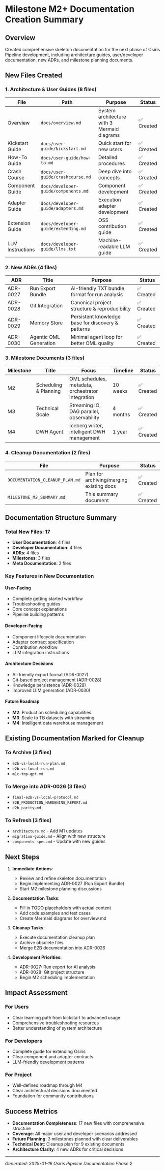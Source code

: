 # Milestone M2+ Documentation Creation Summary

## Overview
Created comprehensive skeleton documentation for the next phase of Osiris Pipeline development, including architecture guides, user/developer documentation, new ADRs, and milestone planning documents.

## New Files Created

### 1. Architecture & User Guides (8 files)

| File | Path | Purpose | Status |
|------|------|---------|--------|
| Overview | `docs/overview.md` | System architecture with 3 Mermaid diagrams | ✅ Created |
| Kickstart Guide | `docs/user-guide/kickstart.md` | Quick start for new users | ✅ Created |
| How-To Guide | `docs/user-guide/how-to.md` | Detailed procedures | ✅ Created |
| Crash Course | `docs/user-guide/crashcourse.md` | Deep dive into concepts | ✅ Created |
| Component Guide | `docs/developer-guide/components.md` | Component development | ✅ Created |
| Adapter Guide | `docs/developer-guide/adapters.md` | Execution adapter development | ✅ Created |
| Extension Guide | `docs/developer-guide/extending.md` | OSS contribution guide | ✅ Created |
| LLM Instructions | `docs/developer-guide/llms.txt` | Machine-readable LLM guide | ✅ Created |

### 2. New ADRs (4 files)

| ADR | Title | Purpose | Status |
|-----|-------|---------|--------|
| ADR-0027 | Run Export Bundle | AI-friendly TXT bundle format for run analysis | ✅ Created |
| ADR-0028 | Git Integration | Canonical project structure & reproducibility | ✅ Created |
| ADR-0029 | Memory Store | Persistent knowledge base for discovery & patterns | ✅ Created |
| ADR-0030 | Agentic OML Generation | Minimal agent loop for better OML quality | ✅ Created |

### 3. Milestone Documents (3 files)

| Milestone | Title | Focus | Timeline | Status |
|-----------|-------|-------|----------|--------|
| M2 | Scheduling & Planning | OML schedules, metadata, orchestrator integration | 10 weeks | ✅ Created |
| M3 | Technical Scale | Streaming IO, DAG parallel, observability | 4 months | ✅ Created |
| M4 | DWH Agent | Iceberg writer, intelligent DWH management | 1 year | ✅ Created |

### 4. Cleanup Documentation (2 files)

| File | Purpose | Status |
|------|---------|--------|
| `DOCUMENTATION_CLEANUP_PLAN.md` | Plan for archiving/merging existing docs | ✅ Created |
| `MILESTONE_M2_SUMMARY.md` | This summary document | ✅ Created |

## Documentation Structure Summary

### Total New Files: 17
- **User Documentation**: 4 files
- **Developer Documentation**: 4 files
- **ADRs**: 4 files
- **Milestones**: 3 files
- **Meta Documentation**: 2 files

### Key Features in New Documentation

#### User-Facing
- Complete getting started workflow
- Troubleshooting guides
- Core concept explanations
- Pipeline building patterns

#### Developer-Facing
- Component lifecycle documentation
- Adapter contract specification
- Contribution workflow
- LLM integration instructions

#### Architecture Decisions
- AI-friendly export format (ADR-0027)
- Git-based project management (ADR-0028)
- Knowledge persistence (ADR-0029)
- Improved LLM generation (ADR-0030)

#### Future Roadmap
- **M2**: Production scheduling capabilities
- **M3**: Scale to TB datasets with streaming
- **M4**: Intelligent data warehouse management

## Existing Documentation Marked for Cleanup

### To Archive (3 files)
- `e2b-vs-local-run-plan.md`
- `e2b-vs-local-run.md`
- `m1c-tmp-gpt.md`

### To Merge into ADR-0026 (3 files)
- `final-e2b-vs-local-protocol.md`
- `E2B_PRODUCTION_HARDENING_REPORT.md`
- `e2b_parity.md`

### To Refresh (3 files)
- `architecture.md` - Add M1 updates
- `migration-guide.md` - Align with new structure
- `components-spec.md` - Update with new guides

## Next Steps

1. **Immediate Actions**:
   - Review and refine skeleton documentation
   - Begin implementing ADR-0027 (Run Export Bundle)
   - Start M2 milestone planning discussions

2. **Documentation Tasks**:
   - Fill in TODO placeholders with actual content
   - Add code examples and test cases
   - Create Mermaid diagrams for overview.md

3. **Cleanup Tasks**:
   - Execute documentation cleanup plan
   - Archive obsolete files
   - Merge E2B documentation into ADR-0026

4. **Development Priorities**:
   - ADR-0027: Run export for AI analysis
   - ADR-0028: Git project structure
   - Begin M2 scheduling implementation

## Impact Assessment

### For Users
- Clear learning path from kickstart to advanced usage
- Comprehensive troubleshooting resources
- Better understanding of system architecture

### For Developers
- Complete guide for extending Osiris
- Clear component and adapter contracts
- LLM-friendly development patterns

### For Project
- Well-defined roadmap through M4
- Clear architectural decisions documented
- Foundation for community contributions

## Success Metrics

- **Documentation Completeness**: 17 new files with comprehensive structure
- **Coverage**: All major user and developer scenarios addressed
- **Future Planning**: 3 milestones planned with clear deliverables
- **Technical Debt**: Cleanup plan for 9 existing documents
- **Architecture Clarity**: 4 new ADRs for critical decisions

---

*Generated: 2025-01-19*
*Osiris Pipeline Documentation Phase 2*
